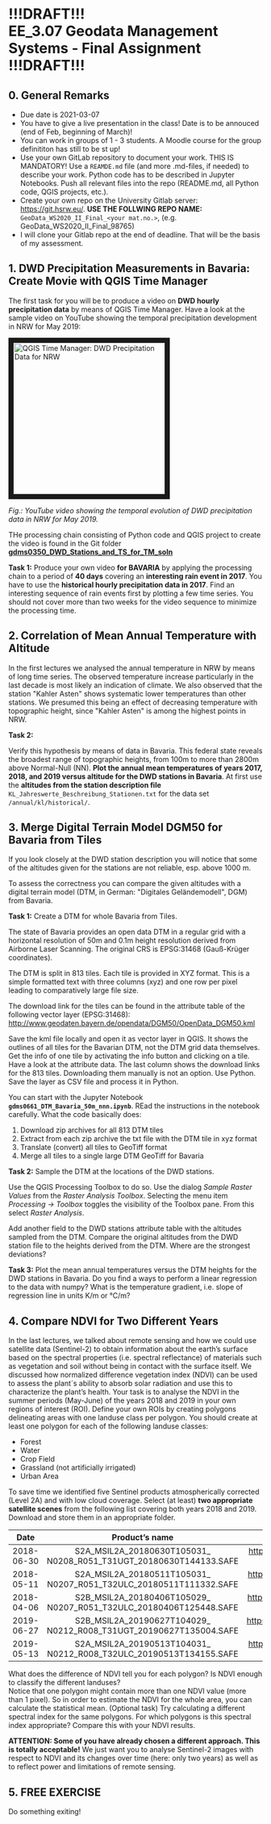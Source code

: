 # !!!DRAFT!!! <br>EE_3.07 Geodata Management Systems - Final Assignment <br>!!!DRAFT!!! 

## 0. General Remarks

* Due date is 2021-03-07
* You have to give a live presentation in the class! Date is to be annouced (end of Feb, beginning of March)!
* You can work in groups of 1 - 3 students. A Moodle course for the group definititon has still to be st up!
* Use your own GitLab repository to document your work. THIS IS MANDATORY! Use a `REAMDE.md` file (and more .md-files, if needed) to describe your work. Python code has to be described in Jupyter Notebooks. Push all relevant files into the repo (README.md, all Python code, QGIS projects, etc.). 
* Create your own repo on the University Gitlab server: https://git.hsrw.eu/. **USE THE FOLLWING REPO NAME:** `GeoData_WS2020_II_Final_<your mat.no.>`, (e.g. GeoData_WS2020_II_Final_98765)
* I will clone your Gitlab repo at the end of deadline. That will be the basis of my assessment.


## 1. DWD Precipitation Measurements in Bavaria: Create Movie with QGIS Time Manager

The first task for you will be to produce a video on **DWD hourly precipitation data** by means of QGIS Time Manager. 
Have a look at the sample video on YouTube showing the temporal precipitation development in NRW for May 2019:

<a href="http://www.youtube.com/watch?feature=player_embedded&v=fdCQBbzyD84
" target="_blank"><img src="http://img.youtube.com/vi/fdCQBbzyD84/0.jpg" 
alt="QGIS Time Manager: DWD Precipitation Data for NRW" width="300" border="10" /></a>

_Fig.: YouTube video showing the temporal evolution of DWD precipitation data in NRW for May 2019._

THe processing chain consisting of Python code and QGIS project to create the video is found in the Git folder [**gdms0350_DWD_Stations_and_TS_for_TM_soln**](../gdms0350_DWD_Stations_and_TS_for_TM_soln/)

**Task 1:**  Produce your own video **for BAVARIA** by applying the processing chain to a period of **40 days** covering an **interesting rain event in 2017**. You have to use the **historical hourly precipitation data in 2017**. Find an interesting sequence of rain events first by plotting a few time series. 
You should not cover more than two weeks for the video sequence to minimize the processing time.


## 2. Correlation of Mean Annual Temperature with Altitude

In the first lectures we analysed the annual temperature in NRW by means of long time series. The observed temperature increase particularly in the last decade is most likely an indication of climate. We also observed that the station "Kahler Asten" shows systematic lower temperatures than other stations. We presumed this being an effect of decreasing temperature with topographic height, since "Kahler Asten" is among the highest points in NRW. 

**Task 2:**

Verify this hypothesis by means of data in Bavaria. This federal state reveals the broadest range of topographic heights, from 100m to more than 2800m above Normal-Null (NN). **Plot the annual mean temperatures of years 2017, 2018, and 2019 versus altitude for the DWD stations in Bavaria**. At first use the **altitudes from the station description file** `KL_Jahreswerte_Beschreibung_Stationen.txt` for the data set `/annual/kl/historical/`.


## 3. Merge Digital Terrain Model DGM50 for Bavaria from Tiles

If you look closely at the DWD station description you will notice that some of the altitudes given for the stations are not reliable, esp. above 1000 m. 

To assess the correctness you can compare the given altitudes with a digital terrain model (DTM, in German: "Digitales Geländemodell", DGM) from Bavaria. 

**Task 1:** Create a DTM for whole Bavaria from Tiles.

The state of Bavaria provides an open data DTM in a regular grid with a horizontal resolution of 50m and 0.1m height resolution derived from Airborne Laser Scanning. The original CRS is EPSG:31468 (Gauß-Krüger coordinates). 

The DTM is split in 813 tiles. Each tile is provided in XYZ format. This is a simple formatted text with three columns (xyz) and one row per pixel leading to comparatively large file size.

The download link for the tiles can be found in the attribute table of the following vector layer (EPSG:31468): 
http://www.geodaten.bayern.de/opendata/DGM50/OpenData_DGM50.kml

Save the kml file locally and open it as vector layer in QGIS. It shows the outlines of all tiles for the Bavarian DTM, not the DTM grid data themselves. Get the info of one tile by activating the info button and clicking on a tile. Have a look at the attribute data. The last column shows the download links for the 813 tiles. Downloading them manually is not an option. Use Python. Save the layer as CSV file and process it in Python.

You can start with the Jupyter Notebook **`gdms0661_DTM_Bavaria_50m_nnn.ipynb`**. REad the instructions in the notebook carefully. What the code basically does:

1. Download zip archives for all 813 DTM tiles
1. Extract from each zip archive the txt file with the DTM tile in xyz format
1. Translate (convert) all tiles to GeoTiff format
1. Merge all tiles to a single large DTM GeoTiff for Bavaria

**Task 2:** Sample the DTM at the locations of the DWD stations.

Use the QGIS Processing Toolbox to do so. Use the dialog *Sample Raster Values* from the *Raster Analysis Toolbox*.
Selecting the menu item *Processing -> Toolbox* toggles the visibility of the Toolbox pane. From this select *Raster Analysis*.

Add another field to the DWD stations attribute table with the altitudes sampled from the DTM. Compare the original altitudes from the DWD station file to the heights derived from the DTM. Where are the strongest deviations?

**Task 3:** Plot the mean annual temperatures versus the DTM heights for the DWD stations in Bavaria. Do you find a ways to perform a linear regression to the data with numpy? What is the temperature gradient, i.e. slope of regression line in units K/m or °C/m?


## 4. Compare NDVI for Two Different Years

In the last lectures, we talked about remote sensing and how we could use satellite data (Sentinel-2) to obtain information about the earth’s surface based on the spectral properties (i.e. spectral reflectance) of materials such as vegetation and soil without being in contact with the surface itself. We discussed how normalized difference vegetation index (NDVI) can be used to assess the plant´s ability to absorb solar radiation and use this to characterize the plant’s health.
Your task is to analyse the NDVI in the summer periods (May-June) of the years 2018 and 2019 in your own regions of interest (ROI). Define your own ROIs by creating polygons delineating areas with one landuse class per polygon. You should create at least one polygon for each of the following landuse classes:
* Forest
* Water
* Crop Field
* Grassland (not artificially irrigated)
* Urban Area

To save time we identified five Sentinel products atmospherically corrected (Level 2A) and with low cloud coverage. Select (at least) **two appropriate satellite scenes** from the following list covering both years 2018 and 2019. Download and store them in an appropriate folder. 
 
| Date | Product’s name | Link |
| :---:  | :---: | :---: |
| 2018-06-30 | S2A_MSIL2A_20180630T105031_<br>N0208_R051_T31UGT_20180630T144133.SAFE | https://scihub.copernicus.eu/dhus/odata/v1/Products('2cdf37bf-5541-464c-8181-9069d80447c4')/$value | 
| 2018-05-11 | S2A_MSIL2A_20180511T105031_<br>N0207_R051_T32ULC_20180511T111332.SAFE | https://scihub.copernicus.eu/dhus/odata/v1/Products('57afb6dc-f32b-4b7b-8d54-d655251a0d5e')/$value | 
| 2018-04-06 | S2B_MSIL2A_20180406T105029_<br>N0207_R051_T32ULC_20180406T125448.SAFE | https://scihub.copernicus.eu/dhus/odata/v1/Products('4edd776f-276b-4f5d-98f9-0ef7b18aa138')/$value |
| 2019-06-27 | S2B_MSIL2A_20190627T104029_<br>N0212_R008_T31UGT_20190627T135004.SAFE | https://scihub.copernicus.eu/dhus/odata/v1/Products('bb9423ca-e076-41aa-830d-6afa8661df89')/$value |
| 2019-05-13 | S2A_MSIL2A_20190513T104031_<br>N0212_R008_T32ULC_20190513T134155.SAFE| https://scihub.copernicus.eu/dhus/odata/v1/Products('1bdaa4fe-84d8-44e0-8832-fe0e286959f6')/$value |

What does the difference of NDVI tell you for each polygon? Is NDVI enough to classify the different landuses?  
Notice that one polygon might contain more than one NDVI value (more than 1 pixel). So in order to estimate the NDVI for the whole area, you can calculate the statistical mean. 
(Optional task) Try calculating a different spectral index for the same polygons. For which polygons is this spectral index appropriate? Compare this with your NDVI results. 

**ATTENTION: Some of you have already chosen a different approach. This is totally acceptable!** We just want you to analyse Sentinel-2 images with respect to NDVI and its changes over time (here: only two years) as well as to reflect power and limitations of remote sensing.


## 5. FREE EXERCISE

Do something exiting!






 
